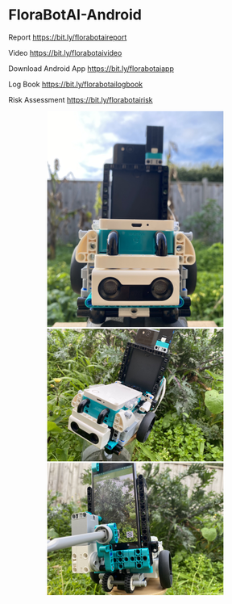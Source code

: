 # FloraBotAI-Android

Report
https://bit.ly/florabotaireport

Video
https://bit.ly/florabotaivideo

Download Android App
https://bit.ly/florabotaiapp

Log Book
https://bit.ly/florabotailogbook

Risk Assessment
https://bit.ly/florabotairisk


<p align="center">
  <img src="./FloraBotAI-1.jpg" width="350" title="FloraBotAI" alt="FloraBotAI">
  <img src="./FloraBotAI-2.jpg" width="350" title="FloraBotAI" alt="FloraBotAI">
  <img src="./FloraBotAI-3.jpg" width="350" title="FloraBotAI" alt="FloraBotAI">
</p>
